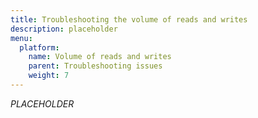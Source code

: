 ```yaml
---
title: Troubleshooting the volume of reads and writes
description: placeholder
menu:
  platform:
    name: Volume of reads and writes
    parent: Troubleshooting issues
    weight: 7
---
```


_PLACEHOLDER_
